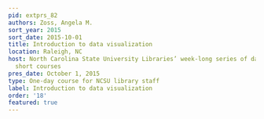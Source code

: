 ```yaml
---
pid: extprs_82
authors: Zoss, Angela M.
sort_year: 2015
sort_date: 2015-10-01
title: Introduction to data visualization
location: Raleigh, NC
host: North Carolina State University Libraries’ week-long series of data science
  short courses
pres_date: October 1, 2015
type: One-day course for NCSU library staff
label: Introduction to data visualization
order: '18'
featured: true
---
```

